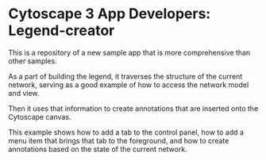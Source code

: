 Cytoscape 3 App Developers: Legend-creator 
================================================
This is a repository of a new sample app that is more comprehensive than other samples. 

As a part of building the legend, it traverses the structure of the current network, serving as a good example of how to access the network model and view.

Then it uses that information to create annotations that are inserted onto the Cytoscape canvas.

This example shows how to add a tab to the control panel, how to add a menu item that brings that tab to the foreground, and how to create annotations based on the state of the current network.
